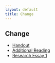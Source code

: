 ```yaml
---
layout: default
title: Change
---
```



## Change

+ [Handout](Handout.pdf)
+ [Additional Reading](Rea.pdf)
+ [Research Essay 1](Essay1)